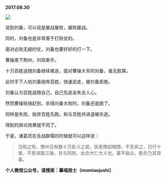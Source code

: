 
          
**2017.08.30**

![](https://pic3.zhimg.com/v2-c9f7d4907b993ccf9d68d708251204db.png)


说到刘备，可以说是屡战屡败，屡败屡战。

同时，刘备也是非常善于打败仗的。

面对必败无疑的仗，刘备也要好好的打一下。

曹操南下荆州，刘琮束手。

十万百姓追随刘备继续难逃，面对曹操大军的刘备，毫无胜算。

此时手下人劝刘备抛弃百姓，快速逃走，被刘备拒绝。

刘备认为百姓追随自己，自己先逃会失去人心。

然而曹操轻骑赶到，杀得刘备大败时，刘备还是跑了。

同样是失败，抛弃百姓先跑，和与百姓共进退被杀逃。

得到的舆论效果就不同了。

于是，诸葛亮在舌战群儒的时候就可以这样说：
>当阳之败，豫州见有数十万赴义之民，扶老携幼相随，不忍弃之，日行十里，不思进取江陵，甘与同败，此亦大仁大义也。寡不敌众，胜负乃其常事。




**个人微信公众号，请搜索：摹喵居士（momiaojushi）**

        